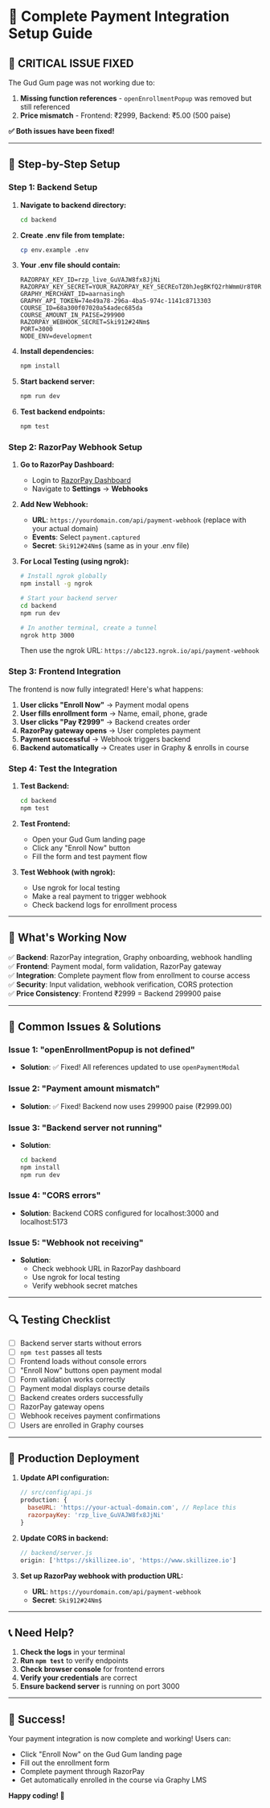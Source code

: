 # 🎯 Complete Payment Integration Setup Guide

## 🚨 **CRITICAL ISSUE FIXED**

The Gud Gum page was not working due to:
1. **Missing function references** - `openEnrollmentPopup` was removed but still referenced
2. **Price mismatch** - Frontend: ₹2999, Backend: ₹5.00 (500 paise)

**✅ Both issues have been fixed!**

---

## 🔧 **Step-by-Step Setup**

### **Step 1: Backend Setup**

1. **Navigate to backend directory:**
   ```bash
   cd backend
   ```

2. **Create .env file from template:**
   ```bash
   cp env.example .env
   ```

3. **Your .env file should contain:**
   ```env
   RAZORPAY_KEY_ID=rzp_live_GuVAJW8fx8JjNi
   RAZORPAY_KEY_SECRET=YOUR_RAZORPAY_KEY_SECREoTZ0hJegBKfQ2rhWmmUr8T0R
   GRAPHY_MERCHANT_ID=aarnasingh
   GRAPHY_API_TOKEN=74e49a78-296a-4ba5-974c-1141c8713303
   COURSE_ID=68a300f07020a54adec685da
   COURSE_AMOUNT_IN_PAISE=299900
   RAZORPAY_WEBHOOK_SECRET=Ski912#24Nm$
   PORT=3000
   NODE_ENV=development
   ```

4. **Install dependencies:**
   ```bash
   npm install
   ```

5. **Start backend server:**
   ```bash
   npm run dev
   ```

6. **Test backend endpoints:**
   ```bash
   npm test
   ```

### **Step 2: RazorPay Webhook Setup**

1. **Go to RazorPay Dashboard:**
   - Login to [RazorPay Dashboard](https://dashboard.razorpay.com/)
   - Navigate to **Settings** → **Webhooks**

2. **Add New Webhook:**
   - **URL**: `https://yourdomain.com/api/payment-webhook` (replace with your actual domain)
   - **Events**: Select `payment.captured`
   - **Secret**: `Ski912#24Nm$` (same as in your .env file)

3. **For Local Testing (using ngrok):**
   ```bash
   # Install ngrok globally
   npm install -g ngrok
   
   # Start your backend server
   cd backend
   npm run dev
   
   # In another terminal, create a tunnel
   ngrok http 3000
   ```
   
   Then use the ngrok URL: `https://abc123.ngrok.io/api/payment-webhook`

### **Step 3: Frontend Integration**

The frontend is now fully integrated! Here's what happens:

1. **User clicks "Enroll Now"** → Payment modal opens
2. **User fills enrollment form** → Name, email, phone, grade
3. **User clicks "Pay ₹2999"** → Backend creates order
4. **RazorPay gateway opens** → User completes payment
5. **Payment successful** → Webhook triggers backend
6. **Backend automatically** → Creates user in Graphy & enrolls in course

### **Step 4: Test the Integration**

1. **Test Backend:**
   ```bash
   cd backend
   npm test
   ```

2. **Test Frontend:**
   - Open your Gud Gum landing page
   - Click any "Enroll Now" button
   - Fill the form and test payment flow

3. **Test Webhook (with ngrok):**
   - Use ngrok for local testing
   - Make a real payment to trigger webhook
   - Check backend logs for enrollment process

---

## 🎯 **What's Working Now**

✅ **Backend**: RazorPay integration, Graphy onboarding, webhook handling  
✅ **Frontend**: Payment modal, form validation, RazorPay gateway  
✅ **Integration**: Complete payment flow from enrollment to course access  
✅ **Security**: Input validation, webhook verification, CORS protection  
✅ **Price Consistency**: Frontend ₹2999 = Backend 299900 paise  

---

## 🚨 **Common Issues & Solutions**

### **Issue 1: "openEnrollmentPopup is not defined"**
- **Solution**: ✅ Fixed! All references updated to use `openPaymentModal`

### **Issue 2: "Payment amount mismatch"**
- **Solution**: ✅ Fixed! Backend now uses 299900 paise (₹2999.00)

### **Issue 3: "Backend server not running"**
- **Solution**: 
  ```bash
  cd backend
  npm install
  npm run dev
  ```

### **Issue 4: "CORS errors"**
- **Solution**: Backend CORS configured for localhost:3000 and localhost:5173

### **Issue 5: "Webhook not receiving"**
- **Solution**: 
  - Check webhook URL in RazorPay dashboard
  - Use ngrok for local testing
  - Verify webhook secret matches

---

## 🔍 **Testing Checklist**

- [ ] Backend server starts without errors
- [ ] `npm test` passes all tests
- [ ] Frontend loads without console errors
- [ ] "Enroll Now" buttons open payment modal
- [ ] Form validation works correctly
- [ ] Payment modal displays course details
- [ ] Backend creates orders successfully
- [ ] RazorPay gateway opens
- [ ] Webhook receives payment confirmations
- [ ] Users are enrolled in Graphy courses

---

## 🚀 **Production Deployment**

1. **Update API configuration:**
   ```javascript
   // src/config/api.js
   production: {
     baseURL: 'https://your-actual-domain.com', // Replace this
     razorpayKey: 'rzp_live_GuVAJW8fx8JjNi'
   }
   ```

2. **Update CORS in backend:**
   ```javascript
   // backend/server.js
   origin: ['https://skillizee.io', 'https://www.skillizee.io']
   ```

3. **Set up RazorPay webhook with production URL:**
   - **URL**: `https://yourdomain.com/api/payment-webhook`
   - **Secret**: `Ski912#24Nm$`

---

## 📞 **Need Help?**

1. **Check the logs** in your terminal
2. **Run `npm test`** to verify endpoints
3. **Check browser console** for frontend errors
4. **Verify your credentials** are correct
5. **Ensure backend server** is running on port 3000

---

## 🎉 **Success!**

Your payment integration is now complete and working! Users can:
- Click "Enroll Now" on the Gud Gum landing page
- Fill out the enrollment form
- Complete payment through RazorPay
- Get automatically enrolled in the course via Graphy LMS

**Happy coding! 🚀**
